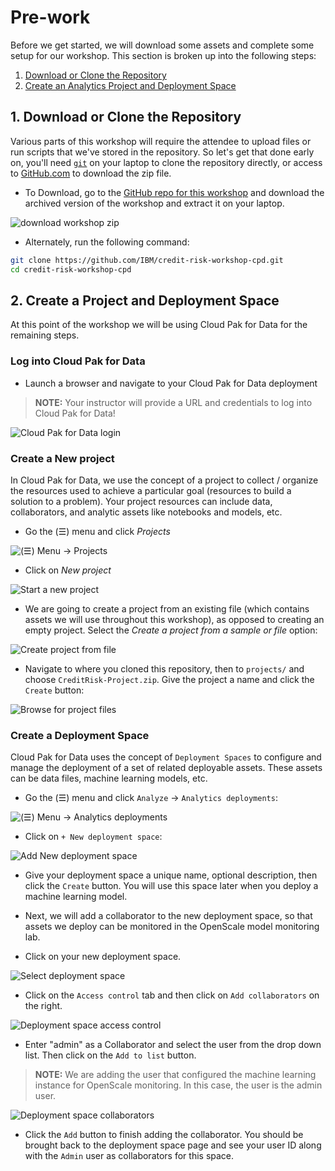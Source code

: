 # Pre-work

Before we get started, we will download some assets and complete some setup for our workshop. This section is broken up into the following steps:

1. [Download or Clone the Repository](#1-download-or-clone-the-repository)
1. [Create an Analytics Project and Deployment Space](#2-create-a-project-and-deployment-space)

## 1. Download or Clone the Repository

Various parts of this workshop will require the attendee to upload files or run scripts that we've stored in the repository. So let's get that done early on, you'll need [`git`](https://git-scm.com) on your laptop to clone the repository directly, or access to [GitHub.com](https://github.com/) to download the zip file.

* To Download, go to the [GitHub repo for this workshop](https://github.com/IBM/credit-risk-workshop-cpd) and download the archived version of the workshop and extract it on your laptop.

![download workshop zip](../.gitbook/assets/images/prework/github-zip-download.png)

* Alternately, run the following command:

```bash
git clone https://github.com/IBM/credit-risk-workshop-cpd.git
cd credit-risk-workshop-cpd
```

## 2. Create a Project and Deployment Space

At this point of the workshop we will be using Cloud Pak for Data for the remaining steps.

### Log into Cloud Pak for Data

* Launch a browser and navigate to your Cloud Pak for Data deployment

> **NOTE:** Your instructor will provide a URL and credentials to log into Cloud Pak for Data!

![Cloud Pak for Data login](../.gitbook/assets/images/navigation/cpd-login.png)

### Create a New project

In Cloud Pak for Data, we use the concept of a project to collect / organize the resources used to achieve a particular goal (resources to build a solution to a problem). Your project resources can include data, collaborators, and analytic assets like notebooks and models, etc.

* Go the (☰) menu and click *Projects*

![(☰) Menu -> Projects](../.gitbook/assets/images/navigation/menu-projects.png)

* Click on *New project*

![Start a new project](../.gitbook/assets/images/prework/project-new.png)

* We are going to create a project from an existing file (which contains assets we will use throughout this workshop), as opposed to creating an empty project. Select the _*Create a project from a sample or file*_ option:

![Create project from file](../.gitbook/assets/images/prework/create-project-from-sample.png)

* Navigate to where you cloned this repository, then to `projects/` and choose `CreditRisk-Project.zip`. Give the project a name and click the `Create` button:

![Browse for project files](../.gitbook/assets/images/prework/create-project-name.png)

### Create a Deployment Space

Cloud Pak for Data uses the concept of `Deployment Spaces` to configure and manage the deployment of a set of related deployable assets. These assets can be data files, machine learning models, etc.

* Go the (☰) menu and click `Analyze` -> `Analytics deployments`:

![(☰) Menu -> Analytics deployments](../.gitbook/assets/images/navigation/menu-analytics-deployments.png)

* Click on `+ New deployment space`:

![Add New deployment space](../.gitbook/assets/images/prework/deployment-space-new.png)

* Give your deployment space a unique name, optional description, then click the `Create` button. You will use this space later when you deploy a machine learning model.

* Next, we will add a collaborator to the new deployment space, so that assets we deploy can be monitored in the OpenScale model monitoring lab.

* Click on your new deployment space.

![Select deployment space](../.gitbook/assets/images/prework/deployment-space-select.png)

* Click on the `Access control` tab and then click on `Add collaborators` on the right.

![Deployment space access control](../.gitbook/assets/images/prework/deployment-space-access-control.png)

* Enter "admin" as a Collaborator and select the user from the drop down list. Then click on the `Add to list` button.

> **NOTE:** We are adding the user that configured the machine learning instance for OpenScale monitoring. In this case, the user is the admin user.

![Deployment space collaborators](../.gitbook/assets/images/prework/deployment-space-add-collaborator.png)

* Click the `Add` button to finish adding the collaborator. You should be brought back to the deployment space page and see your user ID along with the `Admin` user as collaborators for this space.
